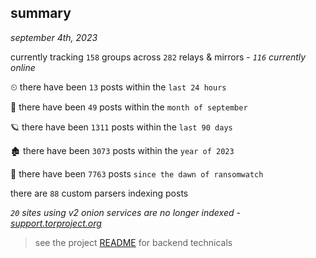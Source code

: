 
## summary
_september 4th, 2023_

currently tracking `158` groups across `282` relays & mirrors - _`116` currently online_

⏲ there have been `13` posts within the `last 24 hours`

🦈 there have been `49` posts within the `month of september`

🪐 there have been `1311` posts within the `last 90 days`

🏚 there have been `3073` posts within the `year of 2023`

🦕 there have been `7763` posts `since the dawn of ransomwatch`

there are `88` custom parsers indexing posts

_`20` sites using v2 onion services are no longer indexed - [support.torproject.org](https://support.torproject.org/onionservices/v2-deprecation/)_

> see the project [README](https://github.com/joshhighet/ransomwatch#ransomwatch--) for backend technicals
